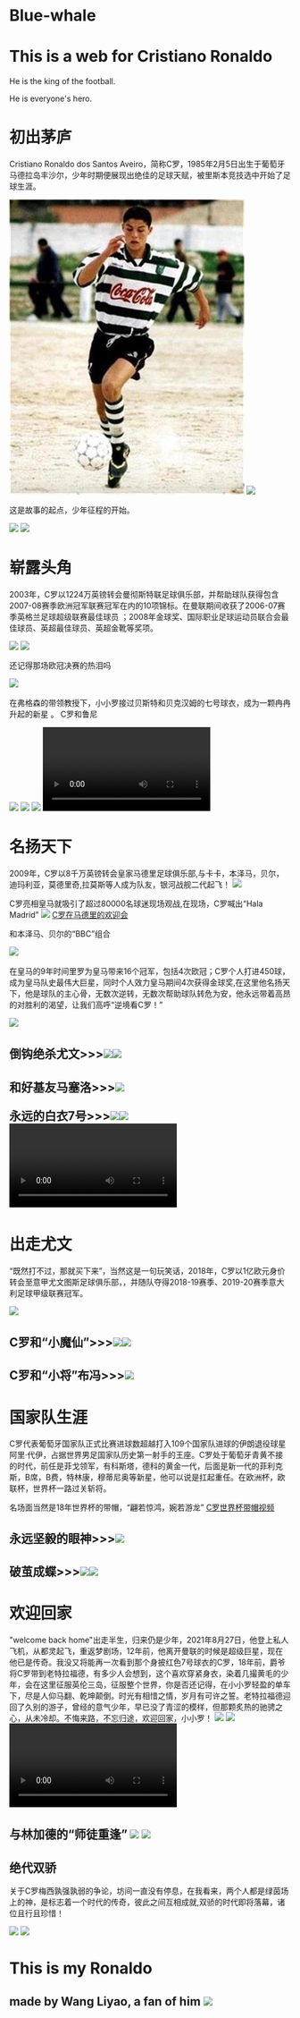 # Blue-whale
<!DOCTYPE html>
<html lang="zh-cn">
    <head>
        <meta charset="utf-8"/>
        <title>i  love Ro.</title>
    </head>
    <body>
        <h1>This is a web for Cristiano Ronaldo</h1>
        <p>He is the king of the football.</p>
        <p>He is everyone's hero.</p>
        <h1>初出茅庐</h1>
        <p>Cristiano Ronaldo dos Santos Aveiro，简称C罗，1985年2月5日出生于葡萄牙马德拉岛丰沙尔，少年时期便展现出绝佳的足球天赋，被里斯本竞技选中开始了足球生涯。</p>
        <img src="2.jpeg">
        <img src="D:\系统默认\桌面\cr7\3.jpeg">
        <p>这是故事的起点，少年征程的开始。</p>
        <img src="D:\系统默认\桌面\cr7\5.jpeg">
        <img src="D:\系统默认\桌面\cr7\6.jpeg">
        <h1>崭露头角</h1>
        <p>2003年，C罗以1224万英镑转会曼彻斯特联足球俱乐部，并帮助球队获得包含2007-08赛季欧洲冠军联赛冠军在内的10项锦标。在曼联期间收获了2006-07赛季英格兰足球超级联赛最佳球员 ；2008年金球奖、国际职业足球运动员联合会最佳球员、英超最佳球员、英超金靴等奖项。</p>
        <img src="D:\系统默认\桌面\cr7\8.jpeg">
        <img src="D:\系统默认\桌面\cr7\11.jpeg">
        <p>还记得那场欧冠决赛的热泪吗</p>
        <img src="D:\系统默认\桌面\cr7\38.jpg">
        <p>在弗格森的带领教授下，小小罗接过贝斯特和贝克汉姆的七号球衣，成为一颗冉冉升起的新星    。                              C罗和鲁尼</p>
        <img src="D:\系统默认\桌面\cr7\9.jpeg">
        <img src="D:\系统默认\桌面\cr7\10.jpeg">
        <img src="D:\系统默认\桌面\cr7\12.jpeg">
        <video controls>
          <source src="D:\系统默认\桌面\cr7\42.mp4" type="video/mp4">
        </video>
        <h1>名扬天下</h1>
        <p>2009年，C罗以8千万英镑转会皇家马德里足球俱乐部,与卡卡，本泽马，贝尔，迪玛利亚，莫德里奇,拉莫斯等人成为队友，银河战舰二代起飞！
        <img src="D:\系统默认\桌面\cr7\45.jpg">
        <p>C罗亮相皇马就吸引了超过80000名球迷现场观战,在现场，C罗喊出“Hala Madrid”
        <img src="D:\系统默认\桌面\cr7\13.jpeg">
        <a href="https://v.qq.com/x/page/j3057pkzzbv.html">C罗在马德里的欢迎会</a>
                                    <p>和本泽马、贝尔的“BBC”组合</p>
        <img src="D:\系统默认\桌面\cr7\21.jpeg">
        <p>在皇马的9年时间里罗为皇马带来16个冠军，包括4次欧冠；C罗个人打进450球，成为皇马队史最伟大巨星，同时个人效力皇马期间4次获得金球奖,在这里他名扬天下，他是球队的主心骨，无数次逆转，无数次帮助球队转危为安，他永远带着高昂的对胜利的渴望，让我们高呼“逆境看C罗！”</p>
        <img src="D:\系统默认\桌面\cr7\44.jpeg">
        <h2>倒钩绝杀尤文>>><img src="D:\系统默认\桌面\cr7\14.png"><img src="D:\系统默认\桌面\cr7\32.jpeg">
        <h2>和好基友马塞洛>>><img src="D:\系统默认\桌面\cr7\26.jpeg">
        <p>永远的白衣7号>>><img src="D:\系统默认\桌面\cr7\23.jpeg"><img src="D:\系统默认\桌面\cr7\25.jpeg">
        <video controls>
          <source src="D:\系统默认\桌面\cr7\40.mp4"type="video/mp4">
        <h1>出走尤文</h1>
        <p>“既然打不过，那就买下来”，当然这是一句玩笑话，2018年，C罗以1亿欧元身价转会至意甲尤文图斯足球俱乐部，，并随队夺得2018-19赛季、2019-20赛季意大利足球甲级联赛冠军。</p>
        <img src="D:\系统默认\桌面\cr7\49.jpeg">
        <h2>C罗和“小魔仙”>>><img src="D:\系统默认\桌面\cr7\46.jpeg"><img src="D:\系统默认\桌面\cr7\47.jpeg">
        <h2>C罗和“小将”布冯>>><img src="D:\系统默认\桌面\cr7\48.jpeg">
        <h1>国家队生涯</h1>
        <p>C罗代表葡萄牙国家队正式比赛进球数超越打入109个国家队进球的伊朗退役球星阿里·代伊，占据世界男足国家队历史第一射手的王座。C罗处于葡萄牙青黄不接的时代，前任是菲戈领军，有科斯塔，德科的黄金一代，后面是新一代的菲利克斯，B席，B费，特林康，穆蒂尼奥等新星，他可以说是扛起重任。在欧洲杯，欧联杯，世界杯一路过关斩将。
        <p>名场面当然是18年世界杯的带帽，“翩若惊鸿，婉若游龙”
        <a href="https://www.bilibili.com/video/BV1WW411D77B/?spm_id_from=333.788.videocard.0">C罗世界杯带帽视频</a><h2>永远坚毅的眼神>>><img src="D:\系统默认\桌面\cr7\35.jpeg">
        <h2>破茧成蝶>>><img src="D:\系统默认\桌面\cr7\37.jpeg"><img src="D:\系统默认\桌面\cr7\36.jpeg">
        <h1>欢迎回家</h1>
        <p>"welcome back home"出走半生，归来仍是少年，2021年8月27日，他登上私人飞机，从都灵起飞，重返梦剧场，12年前，他离开曼联的时候是超级巨星，现在他已是传奇。我没又将能再一次看到那个身披红色7号球衣的C罗，18年前，爵爷将C罗带到老特拉福德，有多少人会想到，这个喜欢穿紧身衣，染着几撮黄毛的少年，会在这里征服英伦三岛，征服整个世界，你是否还记得，在小小罗轻盈的单车下，尽是人仰马翻、乾坤颠倒。时光有相惜之情，岁月有可许之誓。老特拉福德迎回了久别的游子，曾经的意气少年，早已没了青涩的模样，但那颗炙热的驰骋之心，从未冷却。不悔来路，不忘归途，欢迎回家，小小罗！
        <img src="D:\系统默认\桌面\cr7\27.jpeg"> <img src="D:\系统默认\桌面\cr7\31.jpeg">
        <video controls>
           <source src="D:\系统默认\桌面\cr7\41.mp4"type="video/mp4">
        <h2>与林加德的“师徒重逢”
        <img src="D:\系统默认\桌面\cr7\29.jpeg"> <img src="D:\系统默认\桌面\cr7\30.jpeg">
        <h2>绝代双骄</h2>
        <p>关于C罗梅西孰强孰弱的争论，坊间一直没有停息，在我看来，两个人都是绿茵场上的神，是标志着一个时代的传奇，彼此之间互相成就,双骄的时代即将落幕，诸位且行且珍惜！</p>
        <img src="D:\系统默认\桌面\cr7\33.jpeg"> <img src="D:\系统默认\桌面\cr7\50.jpeg">
        <h1>This is my Ronaldo</h1>
        <h2>made by Wang Liyao, a fan of him
        <img src="D:\系统默认\桌面\cr7\34.jpeg">
    </body>
</html>
